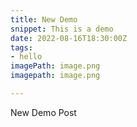 ```yaml
---
title: New Demo
snippet: This is a demo
date: 2022-08-16T18:30:00Z
tags:
- hello
imagePath: image.png
imagepath: image.png

---
```

New Demo Post